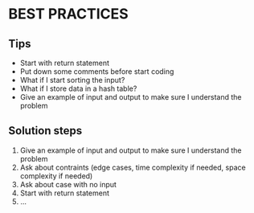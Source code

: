 # BEST PRACTICES

## Tips
- Start with return statement
- Put down some comments before start coding
- What if I start sorting the input?
- What if I store data in a hash table?
- Give an example of input and output to make sure I understand the problem


## Solution steps
1. Give an example of input and output to make sure I understand the problem
1. Ask about contraints (edge cases, time complexity if needed, space complexity if needed) 
2. Ask about case with no input
3. Start with return statement
4. ...